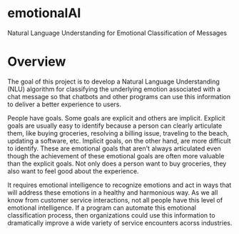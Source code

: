 # emotionalAI
Natural Language Understanding for Emotional Classification of Messages

# Overview
The goal of this project is to develop a Natural Language Understanding (NLU) algorithm for classifying the underlying emotion associated with a chat message so that chatbots and other programs can use this information to deliver a better experience to users.

People have goals. Some goals are explicit and others are implicit. Explicit goals are usually easy to identify because a person can clearly articulate them, like buying groceries, resolving a billing issue, traveling to the beach, updating a software, etc. Implicit goals, on the other hand, are more difficult to identify. These are emotional goals that aren't always articulated even though the achievement of these emotional goals are often more valuable than the explicit goals. Not only does a person want to buy groceries, they also want to feel good about the experience.

It requires emotional intelligence to recognize emotions and act in ways that will address these emotions in a healthy and harmonious way. As we all know from customer service interactions, not all people have this level of emotional intelligence. If a program can automate this emotional classification process, then organizations could use this information to dramatically improve a wide variety of service encounters acorss industries.
